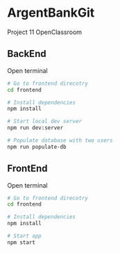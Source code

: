 # ArgentBankGit
Project 11 OpenClassroom

## BackEnd

Open terminal
```bash
# Go to frontend direcotry
cd frontend

# Install dependencies
npm install

# Start local dev server
npm run dev:server

# Populate database with two users
npm run populate-db
```

## FrontEnd

Open terminal
```bash
# Go to frontend direcotry
cd frontend

# Install dependencies
npm install

# Start app
npm start
```
